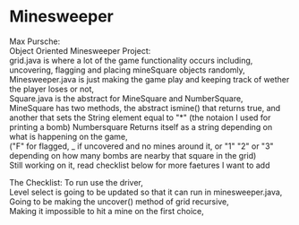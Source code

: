 # Minesweeper
Max Pursche:  
Object Oriented Minesweeper Project:  
grid.java is where a lot of the game functionality occurs including, uncovering, flagging and placing mineSquare objects randomly,  
Minesweeper.java is just making the game play and keeping track of wether the player loses or not,  
Square.java is the abstract for MineSquare and NumberSquare,  
MineSquare has two methods, the abstract ismine() that returns true, and another that sets the String element equal to "*" (the notaion I used for printing a bomb) 
Numbersquare Returns itself as a string depending on what is happening on the game,   
("F" for flagged, _ if uncovered and no mines around it, or "1" "2" or "3" depending on how many bombs are nearby that square in the grid)  
Still working on it, read checklist below for more faetures I want to add 

The Checklist:
To run use the driver,  
Level select is going to be updated so that it can run in minesweeper.java, 
Going to be making the uncover() method of grid recursive,  
Making it impossible to hit a mine on the first choice, 

